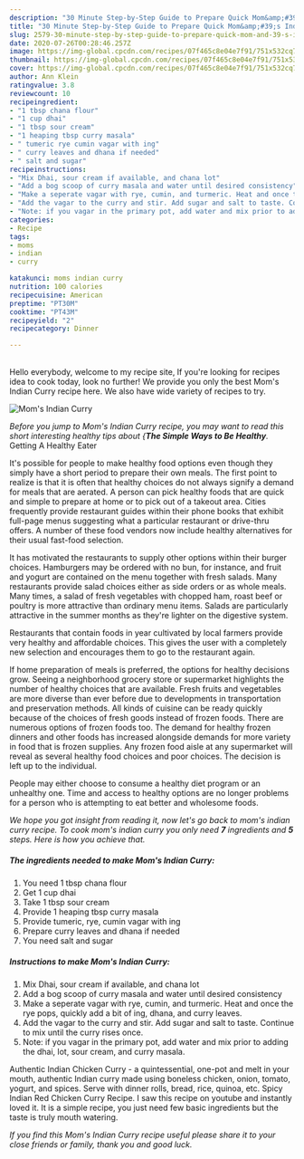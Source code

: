 ```yaml
---
description: "30 Minute Step-by-Step Guide to Prepare Quick Mom&amp;#39;s Indian Curry"
title: "30 Minute Step-by-Step Guide to Prepare Quick Mom&amp;#39;s Indian Curry"
slug: 2579-30-minute-step-by-step-guide-to-prepare-quick-mom-and-39-s-indian-curry
date: 2020-07-26T00:28:46.257Z
image: https://img-global.cpcdn.com/recipes/07f465c8e04e7f91/751x532cq70/moms-indian-curry-recipe-main-photo.jpg
thumbnail: https://img-global.cpcdn.com/recipes/07f465c8e04e7f91/751x532cq70/moms-indian-curry-recipe-main-photo.jpg
cover: https://img-global.cpcdn.com/recipes/07f465c8e04e7f91/751x532cq70/moms-indian-curry-recipe-main-photo.jpg
author: Ann Klein
ratingvalue: 3.8
reviewcount: 10
recipeingredient:
- "1 tbsp chana flour"
- "1 cup dhai"
- "1 tbsp sour cream"
- "1 heaping tbsp curry masala"
- " tumeric rye cumin vagar with ing"
- " curry leaves and dhana if needed"
- " salt and sugar"
recipeinstructions:
- "Mix Dhai, sour cream if available, and chana lot"
- "Add a bog scoop of curry masala and water until desired consistency"
- "Make a seperate vagar with rye, cumin, and turmeric. Heat and once the rye pops, quickly add a bit of ing, dhana, and curry leaves."
- "Add the vagar to the curry and stir. Add sugar and salt to taste. Continue to mix until the curry rises once."
- "Note: if you vagar in the primary pot, add water and mix prior to adding the dhai, lot, sour cream, and curry masala."
categories:
- Recipe
tags:
- moms
- indian
- curry

katakunci: moms indian curry 
nutrition: 100 calories
recipecuisine: American
preptime: "PT30M"
cooktime: "PT43M"
recipeyield: "2"
recipecategory: Dinner

---
```

<br>
Hello everybody, welcome to my recipe site, If you're looking for recipes idea to cook today, look no further! We provide you only the best Mom&#39;s Indian Curry recipe here. We also have wide variety of recipes to try.
<br>


![Mom&#39;s Indian Curry](https://img-global.cpcdn.com/recipes/07f465c8e04e7f91/751x532cq70/moms-indian-curry-recipe-main-photo.jpg)

<i>Before you jump to Mom&#39;s Indian Curry recipe, you may want to read this short interesting healthy tips about {<strong>The Simple Ways to Be Healthy</strong>.</i>
Getting A Healthy Eater

It's possible for people to make healthy food options even though they simply have a short period to prepare their own meals. The first point to realize is that it is often that healthy choices do not always signify a demand for meals that are aerated. A person can pick healthy foods that are quick and simple to prepare at home or to pick out of a takeout area. Cities frequently provide restaurant guides within their phone books that exhibit full-page menus suggesting what a particular restaurant or drive-thru offers. A number of these food vendors now include healthy alternatives for their usual fast-food selection.

 It has motivated the restaurants to supply other options within their burger choices. Hamburgers may be ordered with no bun, for instance, and fruit and yogurt are contained on the menu together with fresh salads. Many restaurants provide salad choices either as side orders or as whole meals. Many times, a salad of fresh vegetables with chopped ham, roast beef or poultry is more attractive than ordinary menu items.  Salads are particularly attractive in the summer months as they're lighter on the digestive system.

Restaurants that contain foods in year cultivated by local farmers provide very healthy and affordable choices.  This gives the user with a completely new selection and encourages them to go to the restaurant again.

If home preparation of meals is preferred, the options for healthy decisions grow. Seeing a neighborhood grocery store or supermarket highlights the number of healthy choices that are available. Fresh fruits and vegetables are more diverse than ever before due to developments in transportation and preservation methods.  All kinds of cuisine can be ready quickly because of the choices of fresh goods instead of frozen foods. There are numerous options of frozen foods too. The demand for healthy frozen dinners and other foods has increased alongside demands for more variety in food that is frozen supplies. Any frozen food aisle at any supermarket will reveal as several healthy food choices and poor choices. The decision is left up to the individual.

People may either choose to consume a healthy diet program or an unhealthy one. Time and access to healthy options are no longer problems for a person who is attempting to eat better and wholesome foods.


<i>We hope you got insight from reading it, now let's go back to mom&#39;s indian curry recipe. To cook mom&#39;s indian curry you only need <strong>7</strong> ingredients and <strong>5</strong> steps. Here is how you achieve that.
</i>

##### The ingredients needed to make Mom&#39;s Indian Curry:

1. You need 1 tbsp chana flour
1. Get 1 cup dhai
1. Take 1 tbsp sour cream
1. Provide 1 heaping tbsp curry masala
1. Provide  tumeric, rye, cumin vagar with ing
1. Prepare  curry leaves and dhana if needed
1. You need  salt and sugar


##### Instructions to make Mom&#39;s Indian Curry:

1. Mix Dhai, sour cream if available, and chana lot
1. Add a bog scoop of curry masala and water until desired consistency
1. Make a seperate vagar with rye, cumin, and turmeric. Heat and once the rye pops, quickly add a bit of ing, dhana, and curry leaves.
1. Add the vagar to the curry and stir. Add sugar and salt to taste. Continue to mix until the curry rises once.
1. Note: if you vagar in the primary pot, add water and mix prior to adding the dhai, lot, sour cream, and curry masala.


Authentic Indian Chicken Curry - a quintessential, one-pot and melt in your mouth, authentic Indian curry made using boneless chicken, onion, tomato, yogurt, and spices. Serve with dinner rolls, bread, rice, quinoa, etc. Spicy Indian Red Chicken Curry Recipe. I saw this recipe on youtube and instantly loved it. It is a simple recipe, you just need few basic ingredients but the taste is truly mouth watering. 

<i>If you find this Mom&#39;s Indian Curry recipe useful please share it to your close friends or family, thank you and good luck.</i>
